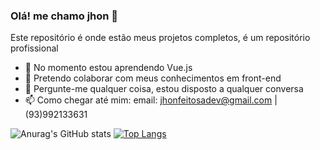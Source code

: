 ### Olá! me chamo jhon 👋
Este repositório é onde estão meus projetos completos, é um repositório profissional

- 🌱 No momento estou aprendendo Vue.js
- 👯 Pretendo colaborar com meus conhecimentos em front-end
- 💬 Pergunte-me qualquer coisa, estou disposto a qualquer conversa
- 📫 Como chegar até mim: email: jhonfeitosadev@gmail.com | (93)992133631

![Anurag's GitHub stats](https://github-readme-stats.vercel.app/api?username=JhonJuniorDev&hide=contribs,prs&show_icons=true&theme=tokyonight)
[![Top Langs](https://github-readme-stats.vercel.app/api/top-langs/?username=JhonJuniorDev&layout=compact)](https://github.com/anuraghazra/github-readme-stats)

